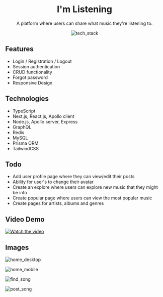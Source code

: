 <div align="center">
<h1>I'm Listening</h1>
<p>A platform where users can share what music they're listening to.</p>

![tech_stack](https://user-images.githubusercontent.com/59027997/121856561-858eab80-ccec-11eb-9518-fdc165223401.png)
</div>

<div>
<h2>Features</h2>
<ul>
  <li>Login / Registration / Logout</li>
  <li>Session authentication</li>
  <li>CRUD functionality</li>
  <li>Forgot password</li>
  <li>Responsive Design</li>
</ul>
</div>
<div>
<h2>Technologies</h2>
<ul>
  <li>TypeScript</li>
  <li>Next.js, React.js, Apollo client</li>
  <li>Node.js, Apollo server, Express</li>
  <li>GraphQL</li>
  <li>Redis</li>
  <li>MySQL</li>
  <li>Prisma ORM</li>
  <li>TailwindCSS</li>
</ul>
</div>

<div>
<h2>Todo</h2>
<ul>
  <li>Add user profile page where they can view/edit their posts</li>
  <li>Ability for user's to change their avatar</li>
  <li>Create an explore where users can explore new music that they might be into</li>
  <li>Create popular page where users can view the most popular music</li>
  <li>Create pages for artists, albums and genres</li>
</ul>
</div>

<h2>Video Demo</h2>

[![Watch the video](https://user-images.githubusercontent.com/59027997/206213869-9735509d-09b7-4778-aceb-5ded62af6453.png)](https://user-images.githubusercontent.com/59027997/206225604-5ca7b2a7-5048-4a1e-84e5-65ed4173eb3e.mp4)
</div>

<h2>Images</h2>

![home_desktop](https://user-images.githubusercontent.com/59027997/206213869-9735509d-09b7-4778-aceb-5ded62af6453.png)

![home_mobile](https://user-images.githubusercontent.com/59027997/206214042-c107f225-9dfa-4947-bae5-6a73719e8ec2.png)

![find_song](https://user-images.githubusercontent.com/59027997/206214362-e9ba735d-0cae-4032-ab46-46089d4c8d89.png)

![post_song](https://user-images.githubusercontent.com/59027997/206214563-523cc7a3-a608-4552-825a-cda73699dc57.png)
</div>

</div>

